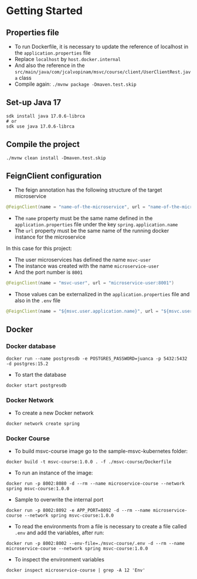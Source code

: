 # Getting Started

## Properties file
- To run Dockerfile, it is necessary to update the reference of localhost in the `application.properties` file
- Replace `localhost` by `host.docker.internal`
- And also the reference in the `src/main/java/com/jcalvopinam/msvc/course/client/UserClientRest.java` class
- Compile again: `./mvnw package -Dmaven.test.skip `

## Set-up Java 17
```shell
sdk install java 17.0.6-librca 
# or
sdk use java 17.0.6-librca 
```

## Compile the project
```shell
./mvnw clean install -Dmaven.test.skip
```

## FeignClient configuration
- The feign annotation has the following structure of the target microservice
```java
@FeignClient(name = "name-of-the-microservice", url = "name-of-the-microservice-docker-instance")
```
- The `name` property must be the same name defined in the `application.properties` file under the key `spring.application.name`
- The `url` property must be the same name of the running docker instance for the microservice

In this case for this project:
- The user microservices has defined the name `msvc-user`
- The instance was created with the name `microservice-user`
- And the port number is `8001`
```java
@FeignClient(name = "msvc-user", url = "microservice-user:8001")
```
- Those values can be externalized in the `application.properties` file and also in the `.env` file
```java
@FeignClient(name = "${msvc.user.application.name}", url = "${msvc.user.application.url}")
```

## Docker

### Docker database
```shell
docker run --name postgresdb -e POSTGRES_PASSWORD=juanca -p 5432:5432 -d postgres:15.2
```
- To start the database
```shell
docker start postgresdb
```

### Docker Network
- To create a new Docker network
```shell
docker network create spring
```

### Docker Course
- To build msvc-course image go to the sample-msvc-kubernetes folder:
```shell
docker build -t msvc-course:1.0.0 . -f ./msvc-course/Dockerfile
```
- To run an instance of the image:
```shell
docker run -p 8002:8080 -d --rm --name microservice-course --network spring msvc-course:1.0.0
```
- Sample to overwrite the internal port
```shell
docker run -p 8002:8092 -e APP_PORT=8092 -d --rm --name microservice-course --network spring msvc-course:1.0.0
```
- To read the environments from a file is necessary to create a file called `.env` and add the variables, after run:
```shell
docker run -p 8002:8002 --env-file=./msvc-course/.env -d --rm --name microservice-course --network spring msvc-course:1.0.0
```
- To inspect the environment variables
```shell
docker inspect microservice-course | grep -A 12 'Env'  
```